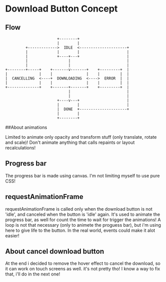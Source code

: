 # Download Button Concept

## Flow

```
                       +--------+
                       |        |
         +------------->  IDLE  <---------------------+
         |             |        |                     |
         |             +----+---+                     |
         |                  |                         |
         |                  |                         |
+--------+-----+    +-------v-------+    +---------+  |
|              |    |               |    |         |  |
|  CANCELLING  <----+  DOWNLOADING  <---->  ERROR  |  |
|              |    |               |    |         |  |
+--------------+    +-------+-------+    +---------+  |
                            |                         |
                            |                         |
                       +----v---+                     |
                       |        |                     |
                       |  DONE  +---------------------+
                       |        |
                       +--------+
```

##About animations

Limited to animate only opacity and transform stuff (only translate, rotate and scale)! Don't animate anything that calls repaints or layout recalculations!

## Progress bar

The progress bar is made using canvas. I'm not limiting myself to use pure CSS!

## requestAnimationFrame

requestAnimationFrame is called only when the download button is not 'idle', and canceled when the button is 'idle' again. It's used to animate the progress bar, as well for count the time to wait for trigger the animations! A loop is not that necessary (only to animete the proguess bar), but i'm using here to give life to the button. In the real world, events could make it alot easier!

## About cancel download button

At the end i decided to remove the hover effect to cancel the download, so it can work on touch screens as well. it's not pretty tho! I know a way to fix that, i'll do in the next one!
